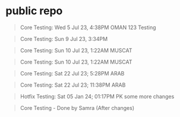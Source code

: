 # public repo
> Core Testing: Wed 5 Jul 23, 4:38PM OMAN
123
> Testing

> Core Testing: Sun 9 Jul 23, 3:34PM 

> Core Testing: Sun 10 Jul 23, 1:22AM MUSCAT

> Core Testing: Sun 10 Jul 23, 1:22AM MUSCAT

> Core Testing: Sat 22 Jul 23; 5:28PM ARAB


> Core Testing: Sat 22 Jul 23; 11:38PM ARAB


> Hotfix Testing: Sat 05 Jan 24; 01:17PM PK
some more changes

> Core Testing - Done by Samra (After changes)
